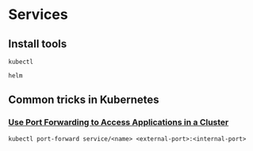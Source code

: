 # Services

## Install tools
```
kubectl
```

```
helm
```


## Common tricks in Kubernetes



### [Use Port Forwarding to Access Applications in a Cluster](https://kubernetes.io/docs/tasks/access-application-cluster/port-forward-access-application-cluster/)

```
kubectl port-forward service/<name> <external-port>:<internal-port>
```
